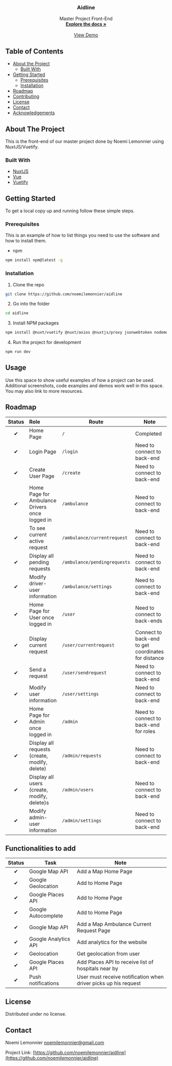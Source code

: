 <!-- PROJECT LOGO -->
<br />
<p align="center">
  <h3 align="center">Aidline</h3>

  <p align="center">
    Master Project Front-End
    <br />
    <a href="https://github.com/noemilemonnier/aidline"><strong>Explore the docs »</strong></a>
    <br />
    <br />
    <a href="https://aidline.herokuapp.com">View Demo</a>
  </p>
</p>



<!-- TABLE OF CONTENTS -->
## Table of Contents

* [About the Project](#about-the-project)
  * [Built With](#built-with)
* [Getting Started](#getting-started)
  * [Prerequisites](#prerequisites)
  * [Installation](#installation)
* [Roadmap](#roadmap)
* [Contributing](#contributing)
* [License](#license)
* [Contact](#contact)
* [Acknowledgements](#acknowledgements)



<!-- ABOUT THE PROJECT -->
## About The Project
This is the front-end of our master project done by Noemi Lemonnier using NuxtJS/Vuetify. 

### Built With

* [NuxtJS]()
* [Vue]()
* [Vuetify]()



<!-- GETTING STARTED -->
## Getting Started

To get a local copy up and running follow these simple steps.

### Prerequisites

This is an example of how to list things you need to use the software and how to install them.
* npm
```sh
npm install npm@latest -g
```

### Installation

1. Clone the repo
```sh
git clone https://github.com/noemilemonnier/aidline
```
2. Go into the folder
```sh
cd aidline
```
3. Install NPM packages
```sh
npm install @nuxt/vuetify @nuxt/axios @nuxtjs/proxy jsonwebtoken nodemon scriptjs vue-google-places vuelidate bcryptjs vue-browser-geolocation vue2-google-maps @mdi/js vue-analytics vue-place-autocomplete
```
4. Run the project for development
```sh
npm run dev
```


<!-- USAGE EXAMPLES -->
## Usage

Use this space to show useful examples of how a project can be used. Additional screenshots, code examples and demos work well in this space. You may also link to more resources.




<!-- ROADMAP -->
## Roadmap

| Status | Role | Route | Note |
| :---: | :--- | --- | --- |
| ✔ | Home Page | `/` | Completed |
| ✔ |  Login Page | `/login` | Need to connect to back-end |
| ✔ | Create User Page | `/create` | Need to connect to back-end |
| ✔ | Home Page for Ambulance Drivers once logged in | `/ambulance` | Need to connect to back-end |
|  ✔ | To see current active request | `/ambulance/currentrequest` | Need to connect to back-end |
| ✔ | Display all pending requests | `/ambulance/pendingrequests` | Need to connect to back-end |
| ✔ | Modify driver-user information | `/ambulance/settings` | Need to connect to back-end |
| ✔ | Home Page for User once logged in| `/user` | Need to connect to back-ends |
| ✔ | Display current request | `/user/currentrequest` | Connect to back-end to get coordinates for distance |
| ✔ | Send a request | `/user/sendrequest` | Need to connect to back-end |
| ✔  | Modify user information | `/user/settings` | Need to connect to back-end  |
| ✔  | Home Page for Admin once logged in | `/admin` | Need to connect to back-end for roles |
| ✔ | Display all requests (create, modify, delete) | `/admin/requests` | Need to connect to back-end |
| ✔ | Display all users (create, modify, delete)s  | `/admin/users` | Need to connect to back-end |
| ✔ | Modify admin-user information | `/admin/settings` | Need to connect to back-end |


<!-- FUNCTIONALITIES -->
## Functionalities to add


| Status | Task |  Note |
| :---: | --- | --- |
| ✔  | Google Map API | Add a Map Home Page |
| ✔  | Google Geolocation | Add to Home Page |
| ✔  | Google Places API | Add to Home Page |
| ✔  | Google Autocomplete | Add to Home Page |
| ✔  | Google Map API | Add a Map Ambulance Current Request Page |
|  ✔  | Google Analytics API | Add analytics for the website |
| ✔  | Geolocation | Get geolocation from user |
| ✔  | Google Places API | Add Places API to receive list of hospitals near by |
| ✔ | Push notifications | User must receive notification when driver picks up his request |

<!-- LICENSE -->
## License

Distributed under no license.


<!-- CONTACT -->
## Contact

Noemi Lemonnier <noemilemonnier@gmail.com>

Project Link: [https://github.com/noemilemonnier/aidline](https://github.com/noemilemonnier/aidline)
